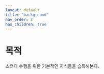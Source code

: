 ```yaml
---
layout: default
title: "background"
nav_order: 2
has_children: true
---
```


# 목적

스터디 수행을 위한 기본적인 지식들을 습득해본다.